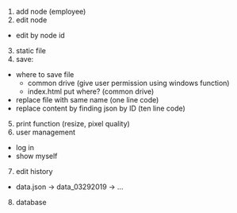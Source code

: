 1. add node (employee)
2. edit node
 - edit by node id
3. static file
4. save: 
 - where to save file
   - common drive (give user permission using windows function)
   - index.html put where? (common drive)
 - replace file with same name (one line code)
 - replace content by finding json by ID (ten line code)

5. print function (resize, pixel quality)
6. user management
 - log in 
  - show myself

7. edit history
 - data.json -> data_03292019 -> ... 
8. database 

 